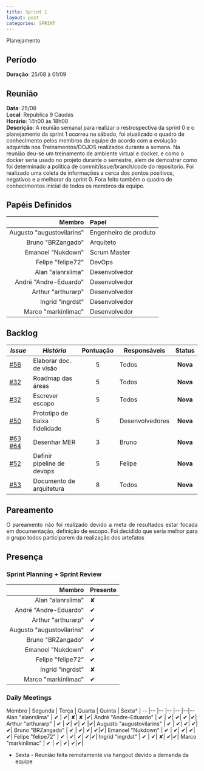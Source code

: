 ```yaml
---
title: Sprint 1
layout: post
categories: SPRINT
---
```

Planejamento

## Período

**Duração**: 25/08 à 01/09

## Reunião

<b>Data</b>: 25/08 <br/>
<b>Local</b>: Republica 9 Caudas<br/>
<b>Horário</b>: 14h00 às 18h00<br/>
<b>Descrição</b>: A reunião semanal para realizar o restrospectiva da sprint 0 e o planejamento da sprint 1 ocorreu na sábado, foi atualizado o quadro de conhecimento pelos membros da equipe de acordo com a evolução adquirida nos Treinamentos/DOJOS realizados durante a semana. Na reunião deu-se um treinamento de ambiente virtual e docker, e como o docker seria usado no projeto durante o semestre, alem de demostrar como foi determinado a politica de commit/issue/branch/code do repositorio. Foi realizado uma coleta de informações a cerca dos pontos positivos, negativos e a melhorar da sprint 0. Fora feito também o quadro de conhecimentos inicial de todos os membros da equipe.

## Papéis Definidos

|Membro|Papel|
|-:|:-|
|Augusto "augustovilarins" | Engenheiro de produto|
|Bruno "BRZangado" | Arquiteto|
|Emanoel "Nukdown" | Scrum Master|
|Felipe "felipe72" | DevOps|  
|Alan "alanrslima" | Desenvolvedor|
|André "Andre-Eduardo" | Desenvolvedor|
|Arthur "arthurarp" | Desenvolvedor|
|Ingrid "ingrdst" | Desenvolvedor|
|Marco "markinlimac" | Desenvolvedor|



## Backlog

| *Issue* | ***História*** | **Pontuação** | **Responsáveis** | **Status** |
| ------ | ------------ |     :---:     |  ---------------- | :---:  |
| [#56](https://github.com/fga-eps-mds/2018.2-GamesBI/issues/56) | Elaborar doc. de visão |     5    |  Todos | **Nova**  |
| [#32](https://github.com/fga-eps-mds/2018.2-GamesBI/issues/32) | Roadmap das áreas |     5    |  Todos | **Nova**  |
| [#32](https://github.com/fga-eps-mds/2018.2-GamesBI/issues/32) | Escrever escopo |     5    |  Todos | **Nova**  |
| [#50](https://github.com/fga-eps-mds/2018.2-GamesBI/issues/50) | Prototipo de baixa fidelidade |     5    |  Desenvolvedores | **Nova**  |
| [#63 ](https://github.com/fga-eps-mds/2018.2-GamesBI/issues/63)[#64 ](https://github.com/fga-eps-mds/2018.2-GamesBI/issues/64) | Desenhar MER |     3    |  Bruno | **Nova**  |
| [#52 ](https://github.com/fga-eps-mds/2018.2-GamesBI/issues/52) | Definir pipeline de devops |     5    |  Felipe | **Nova**  |
| [#53](https://github.com/fga-eps-mds/2018.2-GamesBI/issues/53) | Documento de arquitetura |     8    |  Todos | **Nova**  |


## Pareamento

<p align = "justify"> O pareamento não foi realizado devido a meta de resultados estar focada em documentação, definição de escopo. Foi decidido que seria melhor para o grupo todos participarem da realização dos artefatos</p>

## Presença
### Sprint Planning + Sprint Review

Membro | Presente
---:|:---
Alan "alanrslima" | &#x2718; |
André "Andre-Eduardo" | &#10004; |
Arthur "arthurarp" |&#10004; |
Augusto "augustovilarins" | &#10004; |
Bruno "BRZangado" | &#10004;
Emanoel "Nukdown" | &#10004; |
Felipe "felipe72" | &#10004; |
Ingrid "ingrdst" | &#x2718; |
Marco "markinlimac" | &#10004; |

### Daily Meetings


Membro | Segunda | Terça | Quarta | Quinta | Sexta* |
-- |-- |-- |-- |-- |--|--
Alan "alanrslima" | &#10004; | &#10004;| &#x2718;| &#x2718; |&#10004;|
André "Andre-Eduardo" | &#10004; | &#10004;| &#10004;| &#10004; |&#10004;|
Arthur "arthurarp" | &#10004; | &#10004;| &#10004;| &#10004; |&#10004;|
Augusto "augustovilarins" | &#10004; | &#10004;| &#10004;| &#10004;|&#10004;|
Bruno "BRZangado" | &#10004; | &#10004;| &#10004;| &#10004;|&#10004;|
Emanoel "Nukdown" | &#10004; | &#10004;| &#10004;| &#10004;|&#10004;|
Felipe "felipe72" | &#10004; | &#10004;| &#10004;| &#10004;|&#10004;|
Ingrid "ingrdst" | &#10004; | &#10004;| &#x2718;| &#10004;|&#10004;|
Marco "markinlimac" | &#10004; | &#10004;| &#10004;| &#10004;|&#10004;|



* Sexta -  Reunião feita remotamente via hangout devido a demanda da equipe
